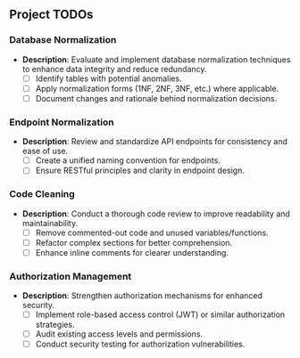 ## Project TODOs

### Database Normalization
- **Description**: Evaluate and implement database normalization techniques to enhance data integrity and reduce redundancy.
  - [ ] Identify tables with potential anomalies.
  - [ ] Apply normalization forms (1NF, 2NF, 3NF, etc.) where applicable.
  - [ ] Document changes and rationale behind normalization decisions.

### Endpoint Normalization
- **Description**: Review and standardize API endpoints for consistency and ease of use.
  - [ ] Create a unified naming convention for endpoints.
  - [ ] Ensure RESTful principles and clarity in endpoint design.

### Code Cleaning
- **Description**: Conduct a thorough code review to improve readability and maintainability.
  - [ ] Remove commented-out code and unused variables/functions.
  - [ ] Refactor complex sections for better comprehension.
  - [ ] Enhance inline comments for clearer understanding.

### Authorization Management
- **Description**: Strengthen authorization mechanisms for enhanced security.
  - [ ] Implement role-based access control (JWT) or similar authorization strategies.
  - [ ] Audit existing access levels and permissions.
  - [ ] Conduct security testing for authorization vulnerabilities.
